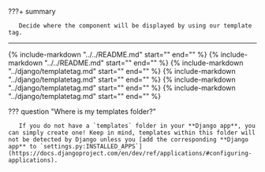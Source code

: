 ???+ summary

       Decide where the component will be displayed by using our template tag.

---

{% include-markdown "../../README.md" start="<!--html-header-start-->" end="<!--html-header-end-->" %}
{% include-markdown "../../README.md" start="<!--html-code-start-->" end="<!--html-code-end-->" %}
{% include-markdown "../django/templatetag.md" start="<!--context-start-->" end="<!--context-end-->" %}
{% include-markdown "../django/templatetag.md" start="<!--kwarg-start-->" end="<!--kwarg-end-->" %}
{% include-markdown "../django/templatetag.md" start="<!--multiple-components-start-->" end="<!--multiple-components-end-->" %}
{% include-markdown "../django/templatetag.md" start="<!--kwargs-start-->" end="<!--kwargs-end-->" %}

??? question "Where is my templates folder?"

       If you do not have a `templates` folder in your **Django app**, you can simply create one! Keep in mind, templates within this folder will not be detected by Django unless you [add the corresponding **Django app** to `settings.py:INSTALLED_APPS`](https://docs.djangoproject.com/en/dev/ref/applications/#configuring-applications).
